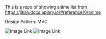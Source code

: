 This is a repo of showing anime list from https://jikan.docs.apiary.io/#reference/0/anime

Design Pattern: MVC

![Image Link](https://i.imgur.com/9v1LHha.png)
![Image Link](https://i.imgur.com/xVyNfEP.png)
